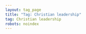 ```yaml
---
layout: tag_page
title: "Tag: Christian leadership"
tag: Christian leadership
robots: noindex
---
```

